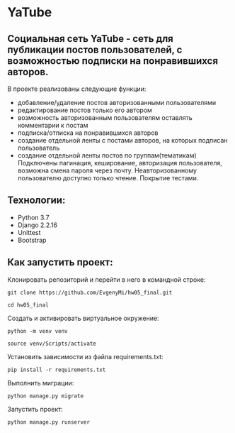 # YaTube
## Социальная сеть YaTube - сеть для публикации постов пользователей, с возможностью подписки на понравившихся авторов.

В проекте реализованы следующие функции:

+ добавление/удаление постов авторизованными пользователями
+ редактирование постов только его автором
+ возможность авторизованным пользователям оставлять комментарии к постам
+ подписка/отписка на понравившихся авторов
+ создание отдельной ленты с постами авторов, на которых подписан пользователь
+ создание отдельной ленты постов по группам(тематикам)
Подключены пагинация, кеширование, авторизация пользователя, возможна смена пароля через почту. Неавторизованному пользователю доступно только чтение. Покрытие тестами.

## Технологии:
+ Python 3.7
+ Django 2.2.16
+ Unittest
+ Bootstrap

## Как запустить проект:

Клонировать репозиторий и перейти в него в командной строке:

```
git clone https://github.com/EvgenyMi/hw05_final.git
```

```
cd hw05_final
```

Cоздать и активировать виртуальное окружение:

```
python -m venv venv
```

```
source venv/Scripts/activate
```

Установить зависимости из файла requirements.txt:

```
pip install -r requirements.txt
```

Выполнить миграции:

```
python manage.py migrate
```

Запустить проект:

```
python manage.py runserver
```
